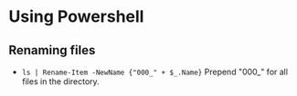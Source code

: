 # Using Powershell

## Renaming files

- `ls | Rename-Item -NewName {"000_" + $_.Name}` Prepend "000_" for all files in the directory. 
